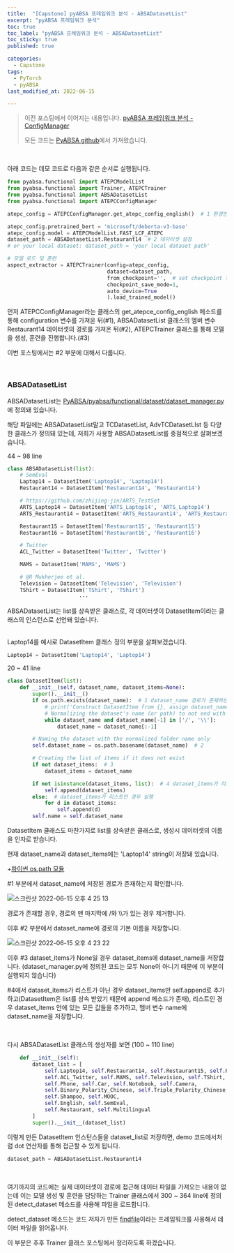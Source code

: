 ```yaml
---
title:  "[Capstone] pyABSA 프레임워크 분석 - ABSADatasetList"
excerpt: "pyABSA 프레임워크 분석"
toc: true
toc_label: "pyABSA 프레임워크 분석 - ABSADatasetList"
toc_sticky: true
published: true

categories:
  - Capstone
tags:
  - PyTorch
  - pyABSA
last_modified_at: 2022-06-15

---
```


> 이전 포스팅에서 이어지는 내용입니다. [pyABSA 프레임워크 분석 - ConfigManager](https://seominseok4834.github.io/capstone/10.pyabsa-config-manager-analysis/)
>
> 모든 코드는 [PyABSA github](https://github.com/yangheng95/PyABSA)에서 가져왔습니다.

<br>

아래 코드는 데모 코드로 다음과 같은 순서로 실행됩니다.

```python
from pyabsa.functional import ATEPCModelList
from pyabsa.functional import Trainer, ATEPCTrainer
from pyabsa.functional import ABSADatasetList
from pyabsa.functional import ATEPCConfigManager

atepc_config = ATEPCConfigManager.get_atepc_config_english()  # 1 환경변수 설정

atepc_config.pretrained_bert = 'microsoft/deberta-v3-base'
atepc_config.model = ATEPCModelList.FAST_LCF_ATEPC
dataset_path = ABSADatasetList.Restaurant14  # 2 데이터셋 설정
# or your local dataset: dataset_path = 'your local dataset path'

# 모델 로드 및 훈련
aspect_extractor = ATEPCTrainer(config=atepc_config,
                                dataset=dataset_path,
                                from_checkpoint='',  # set checkpoint to train on the checkpoint.
                                checkpoint_save_mode=1,
                                auto_device=True
                                ).load_trained_model()
```

먼저 ATEPCConfigManager라는 클래스의 get_atepce_config_english 메소드를 통해 configuration 변수를 가져온 뒤(#1), ABSADatasetList 클래스의 멤버 변수 Restaurant14 데이터셋의 경로를 가져온 뒤(#2), ATEPCTrainer 클래스를 통해 모델을 생성, 훈련을 진행합니다.(#3)

이번 포스팅에서는 #2 부분에 대해서 다룹니다.

<br>

### ABSADatasetList

ABSADatasetList는 [PyABSA/pyabsa/functional/dataset/dataset_manager.py](https://github.com/yangheng95/PyABSA/blob/release/pyabsa/functional/dataset/dataset_manager.py)에 정의돼 있습니다.

해당 파일에는 ABSADatasetList말고 TCDatasetList, AdvTCDatasetLIst 등 다양한 클래스가 정의돼 있는데, 저희가 사용할 ABSADatasetList를 중점적으로 살펴보겠습니다.

44 ~ 98 line

```python
class ABSADatasetList(list):
    # SemEval
    Laptop14 = DatasetItem('Laptop14', 'Laptop14')
    Restaurant14 = DatasetItem('Restaurant14', 'Restaurant14')

    # https://github.com/zhijing-jin/ARTS_TestSet
    ARTS_Laptop14 = DatasetItem('ARTS_Laptop14', 'ARTS_Laptop14')
    ARTS_Restaurant14 = DatasetItem('ARTS_Restaurant14', 'ARTS_Restaurant14')

    Restaurant15 = DatasetItem('Restaurant15', 'Restaurant15')
    Restaurant16 = DatasetItem('Restaurant16', 'Restaurant16')

    # Twitter
    ACL_Twitter = DatasetItem('Twitter', 'Twitter')

    MAMS = DatasetItem('MAMS', 'MAMS')

    # @R Mukherjee et al.
    Television = DatasetItem('Television', 'Television')
    TShirt = DatasetItem('TShirt', 'TShirt')
					   ···
```

ABSADatasetList는 list를 상속받은 클래스로, 각 데이터셋이 DatasetItem이라는 클래스의 인스턴스로 선언돼 있습니다.

<br>Laptop14를 예시로 DatasetItem 클래스 정의 부분을 살펴보겠습니다.

```python
Laptop14 = DatasetItem('Laptop14', 'Laptop14')
```

20 ~ 41 line

```python
class DatasetItem(list):
    def __init__(self, dataset_name, dataset_items=None):
        super().__init__()
        if os.path.exists(dataset_name):  # 1 dataset_name 경로가 존재하는지 확인
            # print('Construct DatasetItem from {}, assign dataset_name={}...'.format(dataset_name, os.path.basename(dataset_name)))
            # Normalizing the dataset's name (or path) to not end with a '/' or '\'
            while dataset_name and dataset_name[-1] in ['/', '\\']:
                dataset_name = dataset_name[:-1]

        # Naming the dataset with the normalized folder name only
        self.dataset_name = os.path.basename(dataset_name)  # 2

        # Creating the list of items if it does not exist
        if not dataset_items:  # 3
            dataset_items = dataset_name

        if not isinstance(dataset_items, list):  # 4 dataset_items가 리스트가 아닌 경우 실행
            self.append(dataset_items)
        else:  # dataset_items가 리스트인 경우 실행
            for d in dataset_items:
                self.append(d)
        self.name = self.dataset_name
```

DatasetItem 클래스도 마찬가지로 list를 상속받은 클래스로, 생성시 데이터셋의 이름을 인자로 받습니다.

현재 dataset_name과 dataset_items에는 'Laptop14' string이 저장돼 있습니다.

+[파이썬 os.path 모듈](https://yeo0.github.io/pg/2018/11/21/%ED%8C%8C%EC%9D%B4%EC%8D%AC-os.path-%EB%AA%A8%EB%93%88/)

#1 부분에서 dataset_name에 저장된 경로가 존재하는지 확인합니다. 

![스크린샷 2022-06-15 오후 4 25 13](https://user-images.githubusercontent.com/76269316/173767981-98047c8f-4d02-47c9-bef4-ccecbb92036f.png)

경로가 존재할 경우, 경로의 맨 마지막에 /와 \\\\가 있는 경우 제거합니다.

이후 #2 부분에서 dataset_name에 경로의 기본 이름을 저장합니다.

![스크린샷 2022-06-15 오후 4 23 22](https://user-images.githubusercontent.com/76269316/173767642-1a869709-ef22-45c9-abca-6149322a6413.png)

이후 #3 dataset_items가 None일 경우 dataset_items에 dataset_name을 저장합니다. (dataset_manager.py에 정의된 코드는 모두 None이 아니기 때문에 이 부분이 실행되지 않습니다)

#4에서 dataset_items가 리스트가 아닌 경우 dataset_items만 self.append로 추가하고(DatasetItem은 list를 상속 받았기 때문에 append 메소드가 존재), 리스트인 경우 dataset_items 안에 있는 모든 값들을 추가하고, 멤버 변수 name에 dataset_name을 저장합니다.

<br>

다시 ABSADatasetList 클래스의 생성자를 보면 (100 ~ 110 line)

```python
    def __init__(self):
        dataset_list = [
            self.Laptop14, self.Restaurant14, self.Restaurant15, self.Restaurant16,
            self.ACL_Twitter, self.MAMS, self.Television, self.TShirt,
            self.Phone, self.Car, self.Notebook, self.Camera,
            self.Binary_Polarity_Chinese, self.Triple_Polarity_Chinese,
            self.Shampoo, self.MOOC,
            self.English, self.SemEval,
            self.Restaurant, self.Multilingual
        ]
        super().__init__(dataset_list)
```

이렇게 만든 DatasetItem 인스턴스들을 dataset_list로 저장하면, demo 코드에서처럼 dot 연산자를 통해 접근할 수 있게 됩니다.

```python
dataset_path = ABSADatasetList.Restaurant14
```

<br>

여기까지의 코드에는 실제 데이터셋이 경로에 접근해 데이터 파일을 가져오는 내용이 없는데 이는 모델 생성 및 훈련을 담당하는 Trainer 클래스에서 300 ~ 364 line에 정의된 detect_dataset 메소드를 사용해 파일을 로드합니다.

detect_dataset 메소드는 코드 저자가 만든 [findfile](https://github.com/yangheng95/findfile)이라는 프레임워크를 사용해서 데이터 파일을 읽어옵니다.

이 부분은 추후 Trainer 클래스 포스팅에서 정리하도록 하겠습니다.
